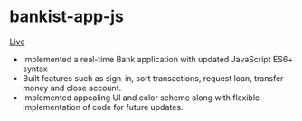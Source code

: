 # bankist-app-js
<a href="https://bankist-app-js.netlify.app/" target="_blank">Live</a>

- Implemented a real-time Bank application with updated JavaScript ES6+ syntax
- Built features such as sign-in, sort transactions, request loan, transfer money and close account.
- Implemented appealing UI and color scheme along with flexible implementation of code for future updates.
